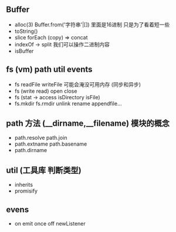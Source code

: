 ## Buffer
- alloc(3) Buffer.from('字符串'|[])  里面是16进制 只是为了看着短一些
- toString()
- slice forEach (copy) => concat
- indexOf -> split 我们可以操作二进制内容
- isBuffer
## fs (vm) path util events 
- fs readFile writeFile 可能会淹没可用内存  (同步和异步)
- fs (write read) open close 
- fs (stat -> access isDirectory isFile)
- fs.mkdir  fs.rmdir unlink rename appendfile...
## path 方法  (__dirname,__filename) 模块的概念 
- path.resolve path.join
- path.extname path.basename
- path.dirname
## util (工具库 判断类型)
- inherits
- promisify
## evens
- on emit once off newListener
